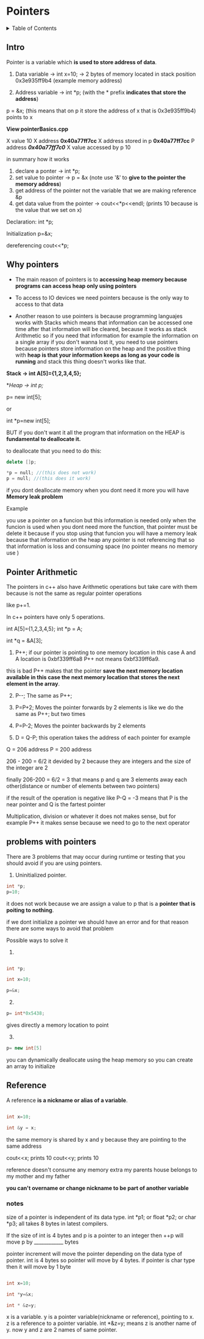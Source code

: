 # Pointers

<details>
  <summary>Table of Contents</summary>
  <ol>
    <li><a href="##Intro">Intro</a></li>
    <li><a href="##Why-pointers">Why pointers</a></li>
    <li><a href="#Passing-by-reference">Passing by reference</a></li>
  </ol>
</details>

## Intro

Pointer is a variable which **is used to store address of data**.

1. Data variable -> int x=10;   ->  2 bytes of memory located in stack position 0x3e935ff9b4 (example memory address)

2. Address variable -> int *p; (with the * prefix **indicates that store the address**)

p = &x; (this means that on p it store the address of x that is 0x3e935ff9b4) points to x

**View pointerBasics.cpp**

X value 10
X address **0x40a77ff7cc**
X address stored in p **0x40a77ff7cc**
P address ***0x40a77ff7c0***
X value accessed by p 10


in summary how it works

1. declare a ponter -> int *p;
2. set value to pointer -> p = &x (note use '&' to **give to the pointer the memory address**)
3. get address of the pointer not the variable that we are making reference &p
4. get data value from the pointer -> cout<<*p<<endl; (prints 10 because is the value that we set on x)

Declaration: int *p;

Initialization p=&x;

dereferencing cout<<*p;

## Why pointers 

- The main reason of pointers is to **accessing heap memory because programs can access heap only using pointers**

- To access to IO devices we need pointers because is the only way to access to that data

- Another reason to use pointers is because programming languajes works with Stacks which means that information can be accessed one time after that information will be cleared, because it works as stack Arithmetic so if you need that information for example the information on a single array if you don't wanna lost it, you need to use pointers because pointers store information on the heap and the positive thing with **heap is that your information keeps as long as your code is running** and stack this thing doesn't works like that.

**Stack -> int A[5]={1,2,3,4,5};**

**Heap -> int *p;**

p= new int[5];

or

int *p=new int[5];

BUT if you don't want it all the program that information on the HEAP is **fundamental to deallocate it.**

to deallocate that you need to do this:

```C++
delete []p;

*p = null; //(this does not work)
p = null; //(this does it work)
```
if you dont deallocate memory when you dont need it more you will have **Memory leak problem**

Example 

you use a pointer on a funcion but this information is needed only when the funcion is used when you dont need more the function, that pointer must be delete it because if you stop using that funcion you will have a memory leak because that information on the heap any pointer is not referencing that so that information is loss and consuming space (no pointer means no memory use )

## Pointer Arithmetic

The pointers in c++ also have Arithmetic operations but take care with them because is not the same as regular pointer operations

like p+=1.

In c++ pointers have only 5 operations.

int A[5]={1,2,3,4,5};
int *p = A; 

int *q = &A[3];

1. P++; if our pointer is pointing to one memory location in this case A and A location is 0xbf339ff6a8 P++ not means 0xbf339ff6a9.

this is bad P++ makes that the pointer **save the next memory location available in this case the next memory location that stores the next element in the array**.

2. P--; The same as P++;

3. P=P+2; Moves the pointer forwards by 2 elements is like we do the same as P++; but two times

4. P=P-2; Moves the pointer backwards by 2 elements

5. D = Q-P; this operation takes the address of each pointer for example 

Q = 206 address
P = 200 address

206 - 200 = 6/2 it devided by 2 because they are integers and the size of the integer are 2 

finally 206-200 = 6/2 = 3 that means p and q are 3 elements away each other(distance or number of elements between two pointers)

if the result of the operation is negative like P-Q = -3 means that P is the near pointer and Q is the fartest pointer

Multiplication, division or whatever it does not makes sense, but for example P++ it makes sense because we need to go to the next operator

## problems with pointers

There are 3 problems that may occur during runtime or testing that you should avoid if you are using pointers.

1. Uninitialized pointer.

```C++
int *p; 
p=10; 

```
it does not work because we are assign a value to p that is a **pointer that is poiting to nothing**.

if we dont initialize a pointer we should have an error and for that reason there are some ways to avoid that problem

Possible ways to solve it

1. 
```C++

int *p; 

int x=10;

p=&x;
```
2. 
```C++
p= int*0x5438; 
```
gives directly a memory location to point

3. 
```C++
p= new int[5]
```
you can dynamically deallocate using the heap memory so you can create an array to initialize

## Reference

A reference **is a nickname or alias of a variable**.

```C++

int x=10;

int &y = x; 
```

the same memory is shared by x and y because they are pointing to the same address

cout<<x; prints 10
cout<<y; prints 10

reference doesn't consume any memory extra my parents house belongs to my mother and my father

**you can't overname or change nickname to be part of another variable**

### notes

size of a pointer is independent of its data type. int *p1; or float *p2; or char *p3; all takes 8 bytes in latest compilers.

If the size of int is 4 bytes and p is a pointer to an integer then ++p will move p by ____________ bytes   

pointer increment will move the pointer depending on the data type of pointer. int is 4 bytes so pointer will move by 4 bytes. if pointer is char type then it will move by 1 byte

```C++

int x=10;   

int *y=&x;   

int * &z=y;   
```
x is a variable. y is a pointer variable(nickname or reference), pointing to x.
z is a reference to a pointer variable. int *&z=y; means z is another name of y. 
now y and z are 2 names of same pointer.

